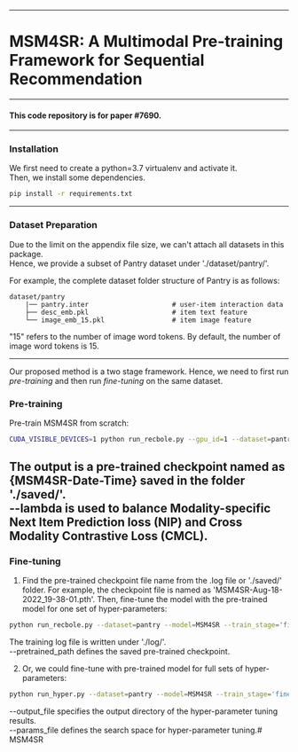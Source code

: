 --------------------------------------------------------------------------------

# MSM4SR: A Multimodal Pre-training Framework for Sequential Recommendation

--------------------------------------------------------------------------------

#### This code repository is for paper \#7690.

--------------------------------------------------------------------------------

### Installation
We first need to create a python=3.7 virtualenv and activate it.\
Then, we install some dependencies.
```bash
pip install -r requirements.txt
```

--------------------------------------------------------------------------------
### Dataset Preparation
Due to the limit on the appendix file size, we can't attach all datasets in this package. \
Hence, we provide a subset of Pantry dataset under './dataset/pantry/'. 

For example, the complete dataset folder structure of Pantry is as follows:
```
dataset/pantry
    |── pantry.inter                     # user-item interaction data
    ├── desc_emb.pkl                     # item text feature
    └── image_emb_15.pkl                 # item image feature
```
"15" refers to the number of image word tokens. By default, the number of image word tokens is 15.

--------------------------------------------------------------------------------
Our proposed method is a two stage framework. Hence, we need to first run *pre-training* and then run *fine-tuning* on the same dataset.

### Pre-training
Pre-train MSM4SR from scratch:
```bash
CUDA_VISIBLE_DEVICES=1 python run_recbole.py --gpu_id=1 --dataset=pantry --model=MSM4SR --train_stage=pretrain --num_imgtokens=15 --learning_rate=0.001 --train_batch_size=1024 --lambda=0.01 --proj=False
```
The output is a pre-trained checkpoint named as {MSM4SR-Date-Time} saved in the folder './saved/'. \
--lambda is used to balance Modality-specific Next Item Prediction loss (NIP) and Cross Modality Contrastive Loss
(CMCL). 
--------------------------------------------------------------------------------
### Fine-tuning
1. Find the pre-trained checkpoint file name from the .log file or './saved/' folder. For example, the checkpoint file is named as 'MSM4SR-Aug-18-2022_19-38-01.pth'.
Then, fine-tune the model with the pre-trained model for one set of hyper-parameters:
```bash
python run_recbole.py --dataset=pantry --model=MSM4SR --train_stage='finetune' --num_imgtokens=15 --pretrained_path='./saved/MSM4SR-Aug-18-2022_19-38-01.pth' --learning_rate=0.0001 --train_batch_size=1024 --weight_decay=0.001
```
The training log file is written under './log/'. \
--pretrained_path defines the saved pre-trained checkpoint.

2. Or, we could fine-tune with pre-trained model for full sets of hyper-parameters:
```bash
python run_hyper.py --dataset=pantry --model=MSM4SR --train_stage='finetune' --num_imgtokens=15 --pretrained_path='./saved/MSM4SR-Aug-18-2022_19-38-01.pth' --output_file='./log_tune/pantry.result' --params_file=hyper.test
```
--output_file specifies the output directory of the hyper-parameter tuning results. \
--params_file defines the search space for hyper-parameter tuning.# MSM4SR

